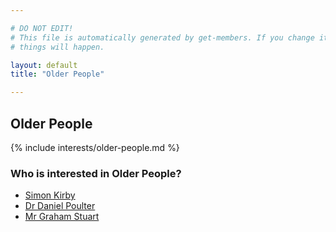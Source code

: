 ```yaml
---

# DO NOT EDIT!
# This file is automatically generated by get-members. If you change it, bad
# things will happen.

layout: default
title: "Older People"

---
```


## Older People

{% include interests/older-people.md %}

### Who is interested in Older People?


* [Simon Kirby](/members/simon-kirby.html)
* [Dr Daniel Poulter](/members/dr-daniel-poulter.html)
* [Mr Graham Stuart](/members/mr-graham-stuart.html)
